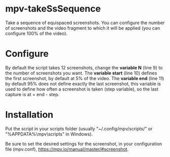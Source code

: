 # mpv-takeSsSequence
Take a sequence of equispaced screenshots. You can configure the number of screenshots and the video fragment to which it will be applied (you can configure 100% of the video).

# Configure
By default the script takes 12 screenshots, change the **variable N** (line 9) to the number of screenshots you want. The **variable start** (line 10) defines the first screenshot, by default at 5% of the video. The **variable end** (line 11) by default 95% does not define exactly the last screenshot, this variable is used to define how often a screenshot is taken (step variable), so the last capture is at = end - step.

# Installation
Put the script in your scripts folder (usually "~/.config/mpv/scripts/" or "%APPDATA%\mpv\scripts" in Windows).

Be sure to set the desired settings for the screenshot, in your configuration file (mpv.conf), https://mpv.io/manual/master/#screenshot.
